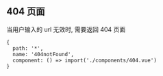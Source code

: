 ## 404 页面

当用户输入的 url 无效时, 需要返回 404 页面

```
{
  path: '*',
  name: '404notFound',
  component: () => import('./components/404.vue')
}
```

